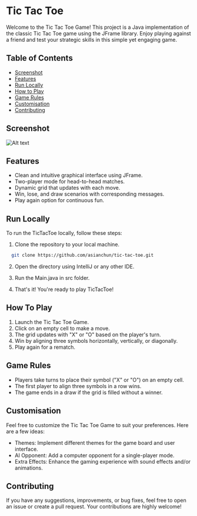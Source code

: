 # Tic Tac Toe

Welcome to the Tic Tac Toe Game! This project is a Java implementation of the classic Tic Tac Toe game using the JFrame library. Enjoy playing against a friend and test your strategic skills in this simple yet engaging game.

## Table of Contents

- [Screenshot](#screenshot)
- [Features](#features)
- [Run Locally](#run-locally)
- [How to Play](#how-to-play)
- [Game Rules](#game-rules)
- [Customisation](#customisation)
- [Contributing](#contributing)

## Screenshot

![Alt text](/screenshot.jpg?raw=true "Optional Title")

## Features

- Clean and intuitive graphical interface using JFrame.
- Two-player mode for head-to-head matches.
- Dynamic grid that updates with each move.
- Win, lose, and draw scenarios with corresponding messages.
- Play again option for continuous fun.

## Run Locally

To run the TicTacToe locally, follow these steps:

1. Clone the repository to your local machine.

```bash
  git clone https://github.com/asianchun/tic-tac-toe.git
```

2. Open the directory using IntelliJ or any other IDE.

3. Run the Main.java in src folder.

4. That's it! You're ready to play TicTacToe!


## How To Play

1. Launch the Tic Tac Toe Game.
2. Click on an empty cell to make a move.
3. The grid updates with "X" or "O" based on the player's turn.
4. Win by aligning three symbols horizontally, vertically, or diagonally.
5. Play again for a rematch.


## Game Rules

- Players take turns to place their symbol ("X" or "O") on an empty cell.
- The first player to align three symbols in a row wins.
- The game ends in a draw if the grid is filled without a winner.

## Customisation

Feel free to customize the Tic Tac Toe Game to suit your preferences. Here are a few ideas:

- Themes: Implement different themes for the game board and user interface.
- AI Opponent: Add a computer opponent for a single-player mode.
- Extra Effects: Enhance the gaming experience with sound effects and/or animations.

## Contributing

If you have any suggestions, improvements, or bug fixes, feel free to open an issue or create a pull request. Your contributions are highly welcome!

